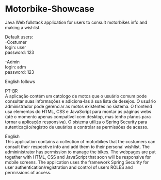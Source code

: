 # Motorbike-Showcase
Java Web fullstack application for users to consult motorbikes info and making a wishlist.

Default users:<br />
-Costumer<br />
  login: user<br />
  password: 123<br />
  
 -Admin<br />
  login: adm<br />
  password: 123<br />
  

  English follows
  
  PT-BR<br />
  A aplicação contém um catologo de motos que o usuário comum pode consultar suas informações e adiciona-las à sua lista de desejos. O usuário administrador pode gerenciar 
  as motos existentes no sistema. O frontend usa elementos do HTML, CSS e JavaScript para montar as páginas webs (até o momento apenas compatível com desktop, mas tenho 
  planos para tornar a aplicação responsiva).
  O sistema utiliza o Spring Security para autenticação/registro de usuários e controlar as permissões de acesso.



  English<br />
  This application contains a collection of motorbikes that the costumers can consult their respective info and add them to their personal wishlist. The admininistrator
  has permission to manage the bikes. The webpages are put together with HTML, CSS and JavaScript that soon will be responsive for mobile screens.
  The application uses the framework Spring Security for user authentication/registration and control of users ROLES and permissions of access.
